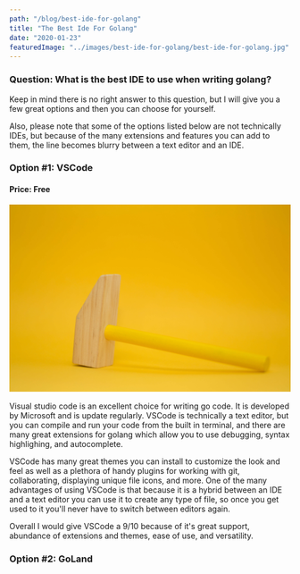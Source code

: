 ```yaml
---
path: "/blog/best-ide-for-golang"
title: "The Best Ide For Golang"
date: "2020-01-23"
featuredImage: "../images/best-ide-for-golang/best-ide-for-golang.jpg"
---
```


### Question: What is the best IDE to use when writing golang?

Keep in mind there is no right answer to this question, but I will give you a few great options and then you can choose for yourself.

Also, please note that some of the options listed below are not technically IDEs, but because of the many extensions and features you can add to them, the line becomes blurry between a text editor and an IDE.

### Option #1: VSCode

#### Price: Free

![VSCode](../images/best-ide-for-golang/best-ide-for-golang.jpg)

Visual studio code is an excellent choice for writing go code. It is developed by Microsoft and is update regularly. VSCode is technically a text editor, but you can compile and run your code from the built in terminal, and there are many great extensions for golang which allow you to use debugging, syntax highlighing, and autocomplete.

VSCode has many great themes you can install to customize the look and feel as well as a plethora of handy plugins for working with git, collaborating, displaying unique file icons, and more. One of the many advantages of using VSCode is that because it is a hybrid between an IDE and a text editor you can use it to create any type of file, so once you get used to it you'll never have to switch between editors again.

Overall I would give VSCode a 9/10 because of it's great support, abundance of extensions and themes, ease of use, and versatility.

### Option #2: GoLand
